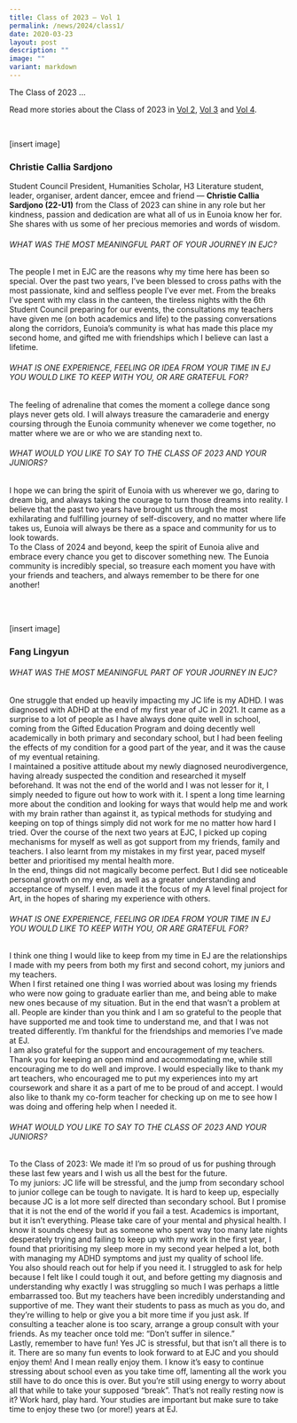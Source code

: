 ```yaml
---
title: Class of 2023 – Vol 1
permalink: /news/2024/class1/
date: 2020-03-23
layout: post
description: ""
image: ""
variant: markdown
---
```

The Class of 2023 ... 

Read more stories about the Class of 2023 in&nbsp;[Vol 2](https://eunoiajc.moe.edu.sg/news/2024/class2/),&nbsp;[Vol 3](https://eunoiajc.moe.edu.sg/news/2024/class3/)&nbsp;and&nbsp;[Vol 4](https://eunoiajc.moe.edu.sg/news/2024/class4/).

<br>

[insert image]
### Christie Callia Sardjono

Student Council President, Humanities Scholar, H3 Literature student, leader, organiser, ardent dancer, emcee and friend — **Christie Callia Sardjono (22-U1)** from the Class of 2023 can shine in any role but her kindness, passion and dedication are what all of us in Eunoia know her for. She shares with us some of her precious memories and words of wisdom.

###### WHAT WAS THE MOST MEANINGFUL PART OF YOUR JOURNEY IN EJC?

The people I met in EJC are the reasons why my time here has been so special. Over the past two years, I’ve been blessed to cross paths with the most passionate, kind and selfless people I’ve ever met. From the breaks I’ve spent with my class in the canteen, the tireless nights with the 6th Student Council preparing for our events, the consultations my teachers have given me (on both academics and life) to the passing conversations along the corridors, Eunoia’s community is what has made this place my second home, and gifted me with friendships which I believe can last a lifetime.

###### WHAT IS ONE EXPERIENCE, FEELING OR IDEA FROM YOUR TIME IN EJ YOU WOULD LIKE TO KEEP WITH YOU, OR ARE GRATEFUL FOR?

The feeling of adrenaline that comes the moment a college dance song plays never gets old. I will always treasure the camaraderie and energy coursing through the Eunoia community whenever we come together, no matter where we are or who we are standing next to.

###### WHAT WOULD YOU LIKE TO SAY TO THE CLASS OF 2023 AND YOUR JUNIORS?

I hope we can bring the spirit of Eunoia with us wherever we go, daring to dream big, and always taking the courage to turn those dreams into reality. I believe that the past two years have brought us through the most exhilarating and fulfilling journey of self-discovery, and no matter where life takes us, Eunoia will always be there as a space and community for us to look towards. <br> 
To the Class of 2024 and beyond, keep the spirit of Eunoia alive and embrace every chance you get to discover something new. The Eunoia community is incredibly special, so treasure each moment you have with your friends and teachers, and always remember to be there for one another!

<br><br>

[insert image]
### Fang Lingyun



###### WHAT WAS THE MOST MEANINGFUL PART OF YOUR JOURNEY IN EJC?

One struggle that ended up heavily impacting my JC life is my ADHD. I was diagnosed with ADHD at the end of my first year of JC in 2021. It came as a surprise to a lot of people as I have always done quite well in school, coming from the Gifted Education Program and doing decently well academically in both primary and secondary school, but I had been feeling the effects of my condition for a good part of the year, and it was the cause of my eventual retaining. <br> 
I maintained a positive attitude about my newly diagnosed neurodivergence, having already suspected the condition and researched it myself beforehand. It was not the end of the world and I was not lesser for it, I simply needed to figure out how to work with it. I spent a long time learning more about the condition and looking for ways that would help me and work with my brain rather than against it, as typical methods for studying and keeping on top of things simply did not work for me no matter how hard I tried. Over the course of the next two years at EJC, I picked up coping mechanisms for myself as well as got support from my friends, family and teachers. I also learnt from my mistakes in my first year, paced myself better and prioritised my mental health more. <br> 
In the end, things did not magically become perfect. But I did see noticeable personal growth on my end, as well as a greater understanding and acceptance of myself. I even made it the focus of my A level final project for Art, in the hopes of sharing my experience with others.

###### WHAT IS ONE EXPERIENCE, FEELING OR IDEA FROM YOUR TIME IN EJ YOU WOULD LIKE TO KEEP WITH YOU, OR ARE GRATEFUL FOR?

I think one thing I would like to keep from my time in EJ are the relationships I made with my peers from both my first and second cohort, my juniors and my teachers. <br> 
When I first retained one thing I was worried about was losing my friends who were now going to graduate earlier than me, and being able to make new ones because of my situation. But in the end that wasn’t a problem at all. People are kinder than you think and I am so grateful to the people that have supported me and took time to understand me, and that I was not treated differently. I’m thankful for the friendships and memories I’ve made at EJ. <br> 
I am also grateful for the support and encouragement of my teachers. Thank you for keeping an open mind and accommodating me, while still encouraging me to do well and improve. I would especially like to thank my art teachers, who encouraged me to put my experiences into my art coursework and share it as a part of me to be proud of and accept. I would also like to thank my co-form teacher for checking up on me to see how I was doing and offering help when I needed it.

###### WHAT WOULD YOU LIKE TO SAY TO THE CLASS OF 2023 AND YOUR JUNIORS?

To the Class of 2023: We made it! I’m so proud of us for pushing through these last few years and I wish us all the best for the future. <br>
To my juniors: JC life will be stressful, and the jump from secondary school to junior college can be tough to navigate. It is hard to keep up, especially because JC is a lot more self directed than secondary school. But I promise that it is not the end of the world if you fail a test. Academics is important, but it isn’t everything. Please take care of your mental and physical health. I know it sounds cheesy but as someone who spent way too many late nights desperately trying and failing to keep up with my work in the first year, I found that prioritising my sleep more in my second year helped a lot, both with managing my ADHD symptoms and just my quality of school life.<br>
You also should reach out for help if you need it. I struggled to ask for help because I felt like I could tough it out, and before getting my diagnosis and understanding why exactly I was struggling so much I was perhaps a little embarrassed too. But my teachers have been incredibly understanding and supportive of me. They want their students to pass as much as you do, and they’re willing to help or give you a bit more time if you just ask. If consulting a teacher alone is too scary, arrange a group consult with your friends. As my teacher once told me: “Don’t suffer in silence.”<br>
Lastly, remember to have fun! Yes JC is stressful, but that isn’t all there is to it. There are so many fun events to look forward to at EJC and you should enjoy them! And I mean really enjoy them. I know it’s easy to continue stressing about school even as you take time off, lamenting all the work you still have to do once this is over. But you’re still using energy to worry about all that while to take your supposed “break”. That’s not really resting now is it? Work hard, play hard. Your studies are important but make sure to take time to enjoy these two (or more!) years at EJ.

<br><br>

